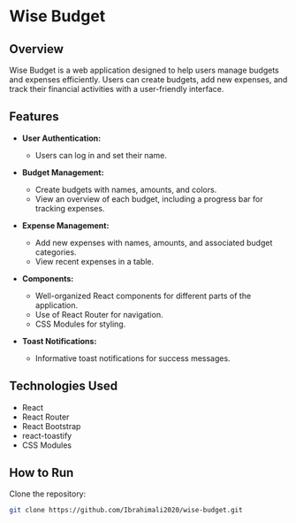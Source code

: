 # Wise Budget

## Overview

Wise Budget is a web application designed to help users manage budgets and expenses efficiently. Users can create budgets, add new expenses, and track their financial activities with a user-friendly interface.

## Features

- **User Authentication:**
  - Users can log in and set their name.

- **Budget Management:**
  - Create budgets with names, amounts, and colors.
  - View an overview of each budget, including a progress bar for tracking expenses.

- **Expense Management:**
  - Add new expenses with names, amounts, and associated budget categories.
  - View recent expenses in a table.

- **Components:**
  - Well-organized React components for different parts of the application.
  - Use of React Router for navigation.
  - CSS Modules for styling.

- **Toast Notifications:**
  - Informative toast notifications for success messages.

## Technologies Used
- React
- React Router
- React Bootstrap
- react-toastify
- CSS Modules


## How to Run

 Clone the repository:

   ```bash
   git clone https://github.com/Ibrahimali2020/wise-budget.git


   
